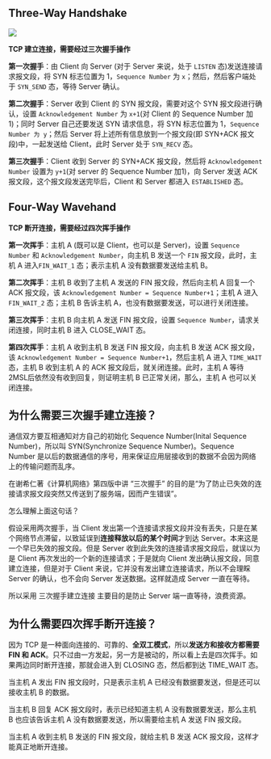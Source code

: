 ## Three-Way Handshake

![](https://github.com/steveLauwh/TCP-IP/raw/master/TCP/image/tcp_open_close.jpg)

**TCP 建立连接，需要经过三次握手操作**

**第一次握手**：由 Client 向 Server (对于 Server 来说，处于 `LISTEN` 态)发送连接请求报文段，将 SYN 标志位置为 1，`Sequence Number` 为 `x`；然后，然后客户端处于 `SYN_SEND` 态，等待 Server 确认。

**第二次握手**：Server 收到 Client 的 SYN 报文段，需要对这个 SYN 报文段进行确认，设置 `Acknowledgement Number` 为 `x+1`(对 Client 的 Sequence Number 加1)；同时 Server 自己还要发送 SYN 请求信息，将 SYN 标志位置为 1，`Sequence Number 为 y`；然后 Server 将上述所有信息放到一个报文段(即 SYN+ACK 报文段)中，一起发送给 Client，此时 Server 处于 `SYN_RECV` 态。

**第三次握手**：Client 收到 Server 的 SYN+ACK 报文段，然后将 `Acknowledgement Number` 设置为 `y+1`(对 server 的 Sequence Number 加1)，向 Server 发送 ACK 报文段，这个报文段发送完毕后，Client 和 Server 都进入 `ESTABLISHED` 态。

## Four-Way Wavehand

**TCP 断开连接，需要经过四次挥手操作**

**第一次挥手**：主机 A (既可以是 Client，也可以是 Server)，设置 `Sequence Number` 和 `Acknowledgement Number`，向主机 B 发送一个 `FIN` 报文段，此时，主机 A 进入`FIN_WAIT_1` 态；表示主机 A 没有数据要发送给主机 B。

**第二次挥手**：主机 B 收到了主机 A 发送的 FIN 报文段，然后向主机 A 回复一个 ACK 报文段，该 `Acknowledgement Number = Sequence Number+1`；主机 A 进入 `FIN_WAIT_2` 态；主机 B 告诉主机 A，也没有数据要发送，可以进行关闭连接。

**第三次挥手**：主机 B 向主机 A 发送 FIN 报文段，设置 `Sequence Number`，请求关闭连接，同时主机 B 进入 CLOSE_WAIT 态。

**第四次挥手**：主机 A 收到主机 B 发送 FIN 报文段，向主机 B 发送 ACK 报文段，该 `Acknowledgement Number = Sequence Number+1`，然后主机 A 进入 `TIME_WAIT` 态，主机 B 收到主机 A 的 ACK 报文段后，就关闭连接。此时，主机 A 等待 2MSL后依然没有收到回复，则证明主机 B 已正常关闭，那么，主机 A 也可以关闭连接。

## 为什么需要三次握手建立连接？

通信双方要互相通知对方自己的初始化 Sequence Number(Inital Sequence Number)，所以叫 SYN(Synchronize Sequence Number)。Sequence Number 是以后的数据通信的序号，用来保证应用层接收到的数据不会因为网络上的传输问题而乱序。

在谢希仁著《计算机网络》第四版中讲 “三次握手” 的目的是“为了防止已失效的连接请求报文段突然又传送到了服务端，因而产生错误”。

怎么理解上面这句话？ 

假设采用两次握手，当 Client 发出第一个连接请求报文段并没有丢失，只是在某个网络节点滞留，以致延误到**连接释放以后的某个时间**才到达 Server。本来这是一个早已失效的报文段。但是 Server 收到此失效的连接请求报文段后，就误以为是 Client 再次发出的一个新的连接请求；于是就向 Client 发出确认报文段，同意建立连接，但是对于 Client 来说，它并没有发出建立连接请求，所以不会理睬 Server 的确认，也不会向 Server 发送数据。这样就造成 Server 一直在等待。

所以采用 三次握手建立连接 主要目的是防止 Server 端一直等待，浪费资源。

## 为什么需要四次挥手断开连接？

因为 TCP 是一种面向连接的、可靠的、**全双工模式**，所以**发送方和接收方都需要 FIN 和 ACK**。只不过由一方发起，另一方是被动的，所以看上去是四次挥手。如果两边同时断开连接，那就会进入到 CLOSING 态，然后都到达 TIME_WAIT 态。

当主机 A 发出 FIN 报文段时，只是表示主机 A 已经没有数据要发送，但是还可以接收主机 B 的数据。

当主机 B 回复 ACK 报文段时，表示已经知道主机 A 没有数据要发送，那么主机 B 也应该告诉主机 A 没有数据要发送，所以需要给主机 A 发送 FIN 报文段。

当主机 A 收到主机 B 发送的 FIN 报文段，就给主机 B 发送 ACK 报文段，这样才能真正地断开连接。
